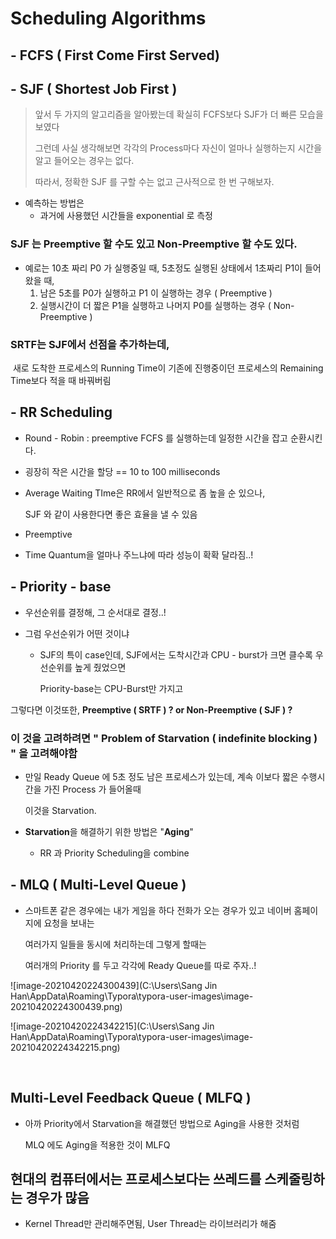 # Scheduling Algorithms

## - FCFS ( First Come First Served)

## - SJF ( Shortest Job First )

>  앞서 두 가지의 알고리즘을 알아봤는데 확실히 FCFS보다 SJF가 더 빠른 모습을 보였다
>
> 그런데 사실 생각해보면 각각의 Process마다 자신이 얼마나 실행하는지 시간을 알고 들어오는 경우는 없다.
>
> 따라서, 정확한 SJF 를 구할 수는 없고 근사적으로 한 번 구해보자.

- 예측하는 방법은 
  - 과거에 사용했던 시간들을 exponential 로 측정



### SJF 는 Preemptive 할 수도 있고 Non-Preemptive 할 수도 있다.

- 예로는 10초 짜리 P0 가 실행중일 때, 5초정도 실행된 상태에서 1초짜리 P1이 들어왔을 때,
  1. 남은 5초를 P0가 실행하고 P1 이 실행하는 경우 ( Preemptive )
  2. 실행시간이 더 짧은 P1을 실행하고 나머지 P0를 실행하는 경우 ( Non-Preemptive )

###  SRTF는 SJF에서 선점을 추가하는데, 

​	새로 도착한 프로세스의 Running Time이 기존에 진행중이던 프로세스의 Remaining Time보다 적을 때 바꿔버림



## - RR Scheduling

- Round - Robin : preemptive FCFS 를 실행하는데 일정한 시간을 잡고 순환시킨다.

- 굉장히 작은 시간을 할당 == 10 to 100 milliseconds

- Average Waiting TIme은 RR에서 일반적으로 좀 높을 순 있으나,

  SJF 와 같이 사용한다면 좋은 효율을 낼 수 있음

- Preemptive

- Time Quantum을 얼마나 주느냐에 따라 성능이 확확 달라짐..!





## - Priority - base

- 우선순위를 결정해, 그 순서대로 결정..!

- 그럼 우선순위가 어떤 것이냐

  - SJF의 특이 case인데, SJF에서는 도착시간과 CPU - burst가 크면 클수록 우선순위를 높게 줬었으면

    Priority-base는 CPU-Burst만 가지고



그렇다면 이것또한, **Preemptive ( SRTF ) ? or Non-Preemptive ( SJF ) ?**

### 이 것을 고려하려면  " Problem of Starvation ( indefinite blocking ) " 을 고려해야함

- 만일 Ready Queue 에 5초 정도 남은 프로세스가 있는데, 계속 이보다 짧은 수행시간을 가진 Process 가 들어올때

  이것을 Starvation.

- **Starvation**을 해결하기 위한 방법은 "**Aging**"

  - RR 과 Priority Scheduling을 combine



## - MLQ ( Multi-Level Queue )

- 스마트폰 같은 경우에는 내가 게임을 하다 전화가 오는 경우가 있고 네이버 홈페이지에 요청을 보내는 

  여러가지 일들을 동시에 처리하는데 그렇게 할때는

  여러개의 Priority 를 두고 각각에 Ready Queue를 따로 주자..!

![image-20210420224300439](C:\Users\Sang Jin Han\AppData\Roaming\Typora\typora-user-images\image-20210420224300439.png)

![image-20210420224342215](C:\Users\Sang Jin Han\AppData\Roaming\Typora\typora-user-images\image-20210420224342215.png)

​		

## Multi-Level Feedback Queue ( MLFQ )

- 아까 Priority에서 Starvation을 해결했던 방법으로 Aging을 사용한 것처럼 

  MLQ 에도 Aging을 적용한 것이 MLFQ



## 현대의 컴퓨터에서는 프로세스보다는 쓰레드를 스케줄링하는 경우가 많음

- Kernel Thread만 관리해주면됨, User Thread는 라이브러리가 해줌